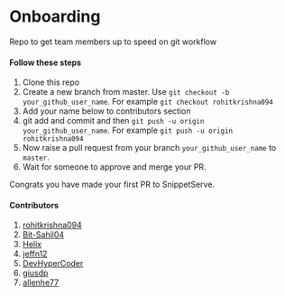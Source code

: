 # Onboarding

Repo to get team members up to speed on git workflow

#### Follow these steps

1. Clone this repo
2. Create a new branch from master. Use `git checkout -b your_github_user_name`. For example `git checkout rohitkrishna094`
3. Add your name below to contributors section
4. git add and commit and then `git push -u origin your_github_user_name`. For example `git push -u origin rohitkrishna094`
5. Now raise a pull request from your branch `your_github_user_name` to `master`.
6. Wait for someone to approve and merge your PR.

Congrats you have made your first PR to SnippetServe.

#### Contributors

1. [rohitkrishna094](https://github.com/rohitkrishna094)
2. [Bit-Sahil04](https://github.com/Bit-Sahil04)
3. [Helix](https://github.com/HelixHEX)
4. [jeffn12](https://github.com/jeffn12)
5. [DevHyperCoder](https://github.com/DevHyperCoder)
6. [giusdp](https://github.com/giusdp)
7. [allenhe77](https://github.com/allenhe77)
